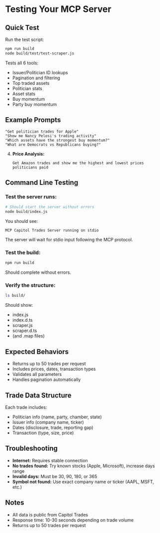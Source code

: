 # Testing Your MCP Server

## Quick Test

Run the test script:

```bash
npm run build
node build/test/test-scraper.js
```

Tests all 6 tools:
- Issuer/Politician ID lookups
- Pagination and filtering
- Top traded assets
- Politician stats
- Asset stats  
- Buy momentum
- Party buy momentum

## Example Prompts

```
"Get politician trades for Apple"
"Show me Nancy Pelosi's trading activity"
"Which assets have the strongest buy momentum?"
"What are Democrats vs Republicans buying?"
   ```

4. **Price Analysis:**
   ```
   Get Amazon trades and show me the highest and lowest prices politicians paid
   ```

## Command Line Testing

### Test the server runs:

```bash
# Should start the server without errors
node build/index.js
```

You should see:
```
MCP Capitol Trades Server running on stdio
```

The server will wait for stdio input following the MCP protocol.

### Test the build:

```bash
npm run build
```

Should complete without errors.

### Verify the structure:

```bash
ls build/
```

Should show:
- index.js
- index.d.ts
- scraper.js
- scraper.d.ts
- (and .map files)

## Expected Behaviors

- Returns up to 50 trades per request
- Includes prices, dates, transaction types
- Validates all parameters
- Handles pagination automatically

## Trade Data Structure

Each trade includes:
- Politician info (name, party, chamber, state)
- Issuer info (company name, ticker)
- Dates (disclosure, trade, reporting gap)
- Transaction (type, size, price)

## Troubleshooting

- **Internet:** Requires stable connection
- **No trades found:** Try known stocks (Apple, Microsoft), increase days range
- **Invalid days:** Must be 30, 90, 180, or 365
- **Symbol not found:** Use exact company name or ticker (AAPL, MSFT, etc.)

## Notes

- All data is public from Capitol Trades
- Response time: 10-30 seconds depending on trade volume
- Returns up to 50 trades per request

